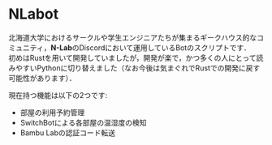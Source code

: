 # NLabot

北海道大学におけるサークルや学生エンジニアたちが集まるギークハウス的なコミュニティ，**N-Lab**のDiscordにおいて運用しているBotのスクリプトです．  
初めはRustを用いて開発していましたが，開発が楽で，かつ多くの人にとって読みやすいPythonに切り替えました（なお今後は気まぐれでRustでの開発に戻す可能性があります）．  

現在持つ機能は以下の2つです:  
- 部屋の利用予約管理
- SwitchBotによる各部屋の温湿度の検知
- Bambu Labの認証コード転送
